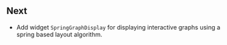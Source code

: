 ## Next

* Add widget `SpringGraphDisplay` for displaying interactive graphs using a spring based layout algorithm.
